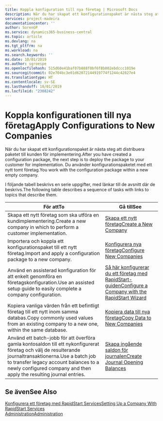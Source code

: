 ```yaml
---
title: Koppla konfiguration till nya företag | Microsoft Docs
description: När du har skapat ett konfigurationspaket är nästa steg att distribuera paketet till kunden för implementering. Du använder konfigurationen med ett nytt tomt företag.
services: project-madeira
documentationcenter: ''
author: SorenGP
ms.service: dynamics365-business-central
ms.topic: article
ms.devlang: na
ms.tgt_pltfrm: na
ms.workload: na
ms.search.keywords: ''
ms.date: 10/01/2019
ms.author: sgroespe
ms.openlocfilehash: 515d60e41baf07b888f0bf6f8b002ebdccc1019e
ms.sourcegitcommit: 02e704bc3e01d62072144919774f1244c42827e4
ms.translationtype: HT
ms.contentlocale: sv-SE
ms.lasthandoff: 10/01/2019
ms.locfileid: "2308242"
---
```

# <a name="apply-configurations-to-new-companies"></a><span data-ttu-id="63d4f-104">Koppla konfigurationen till nya företag</span><span class="sxs-lookup"><span data-stu-id="63d4f-104">Apply Configurations to New Companies</span></span>
<span data-ttu-id="63d4f-105">När du har skapat ett konfigurationspaket är nästa steg att distribuera paketet till kunden för implementering.</span><span class="sxs-lookup"><span data-stu-id="63d4f-105">After you have created a configuration package, the next step is to deploy the package to your customer for implementation.</span></span> <span data-ttu-id="63d4f-106">Du använder konfigurationspaketet med ett nytt tomt företag.</span><span class="sxs-lookup"><span data-stu-id="63d4f-106">You work with the configuration package within a new empty company.</span></span>  

 <span data-ttu-id="63d4f-107">I följande tabell beskrivs en serie uppgifter, med länkar till de avsnitt där de beskrivs.</span><span class="sxs-lookup"><span data-stu-id="63d4f-107">The following table describes a sequence of tasks with links to topics that describe them.</span></span>

|<span data-ttu-id="63d4f-108">**För att**</span><span class="sxs-lookup"><span data-stu-id="63d4f-108">**To**</span></span>|<span data-ttu-id="63d4f-109">**Gå till**</span><span class="sxs-lookup"><span data-stu-id="63d4f-109">**See**</span></span>|  
|------------|-------------|  
|<span data-ttu-id="63d4f-110">Skapa ett nytt företag som ska utföra en kundimplementering.</span><span class="sxs-lookup"><span data-stu-id="63d4f-110">Create a new company in which to perform a customer implementation.</span></span>|[<span data-ttu-id="63d4f-111">Skapa ett nytt företag</span><span class="sxs-lookup"><span data-stu-id="63d4f-111">Create a New Company</span></span>](admin-how-to-create-a-new-company.md)|  
|<span data-ttu-id="63d4f-112">Importera och koppla ett konfigurationspaket till ett nytt företag.</span><span class="sxs-lookup"><span data-stu-id="63d4f-112">Import and apply a configuration package to a new company.</span></span>|[<span data-ttu-id="63d4f-113">Konfigurera nya företag</span><span class="sxs-lookup"><span data-stu-id="63d4f-113">Configure New Companies</span></span>](admin-how-to-configure-new-companies.md)|  
|<span data-ttu-id="63d4f-114">Använd en assisterad konfiguration för att enkelt genomföra en företagskonfiguration.</span><span class="sxs-lookup"><span data-stu-id="63d4f-114">Use an assisted setup guide to easily complete a company configuration.</span></span>|[<span data-ttu-id="63d4f-115">Så här konfigurerar du ett företag med RapidStart-guiden</span><span class="sxs-lookup"><span data-stu-id="63d4f-115">Configure a Company with the RapidStart Wizard</span></span>](admin-how-to-configure-a-company-with-the-rapidstart-wizard.md)|
|<span data-ttu-id="63d4f-116">Kopiera vanliga värden från ett befintligt företag till ett nytt inom samma databas.</span><span class="sxs-lookup"><span data-stu-id="63d4f-116">Copy commonly used values from an existing company to a new one, within the same database.</span></span>|[<span data-ttu-id="63d4f-117">Kopiera data till nya företag</span><span class="sxs-lookup"><span data-stu-id="63d4f-117">Copy Data to New Companies</span></span>](admin-how-to-copy-data-to-new-companies.md)|  
|<span data-ttu-id="63d4f-118">Använd ett batch-jobb för att överföra gamla kontosaldon till ett nykonfigurerat företag och välj de resulterande journaltransaktionerna.</span><span class="sxs-lookup"><span data-stu-id="63d4f-118">Use a batch job to transfer legacy account balances to a newly configured company and then apply the resulting journal entries.</span></span>|[<span data-ttu-id="63d4f-119">Skapa ingående saldon för journalen</span><span class="sxs-lookup"><span data-stu-id="63d4f-119">Create Journal Opening Balances</span></span>](admin-how-to-create-journal-opening-balances.md)|  

## <a name="see-also"></a><span data-ttu-id="63d4f-120">Se även</span><span class="sxs-lookup"><span data-stu-id="63d4f-120">See Also</span></span>  
[<span data-ttu-id="63d4f-121">Konfigurera ett företag med RapidStart Services</span><span class="sxs-lookup"><span data-stu-id="63d4f-121">Setting Up a Company With RapidStart Services</span></span>](admin-set-up-a-company-with-rapidstart.md)  
[<span data-ttu-id="63d4f-122">Administration</span><span class="sxs-lookup"><span data-stu-id="63d4f-122">Administration</span></span>](admin-setup-and-administration.md)
